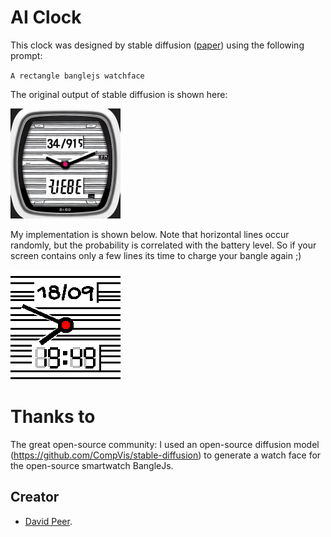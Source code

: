 # AI Clock
This clock was designed by stable diffusion ([paper](https://arxiv.org/abs/2112.10752)) using the following prompt:

`A rectangle banglejs watchface`


The original output of stable diffusion is shown here:

![](orig.png)

My implementation is shown below. Note that horizontal lines occur randomly, but the
probability is correlated with the battery level. So if your screen contains only
a few lines its time to charge your bangle again ;)

![](impl.png)


# Thanks to
The great open-source community: I used an open-source diffusion model (https://github.com/CompVis/stable-diffusion)
to generate a watch face for the open-source smartwatch BangleJs.

## Creator
- [David Peer](https://github.com/peerdavid).